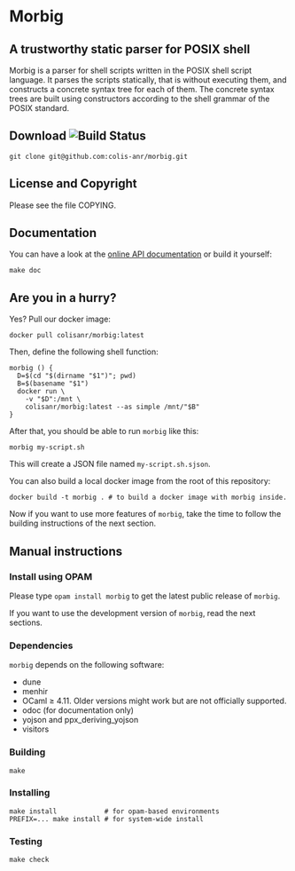 # Morbig

## A trustworthy static parser for POSIX shell

Morbig is a parser for shell scripts written in the POSIX shell script
language. It parses the scripts statically, that is without executing
them, and constructs a concrete syntax tree for each of them.  The
concrete syntax trees are built using constructors according to the
shell grammar of the POSIX standard.

## Download ![Build Status](https://github.com/colis-anr/morbig/actions/workflows/ci.yml/badge.svg?branch=master)

    git clone git@github.com:colis-anr/morbig.git

## License and Copyright

Please see the file COPYING.

## Documentation

You can have a look at the
[online API documentation](https://colis-anr.github.io/morbig/) or build
it yourself:

    make doc

## Are you in a hurry?

Yes? Pull our docker image:

    docker pull colisanr/morbig:latest

Then, define the following shell function:

    morbig () {
      D=$(cd "$(dirname "$1")"; pwd)
      B=$(basename "$1")
      docker run \
        -v "$D":/mnt \
        colisanr/morbig:latest --as simple /mnt/"$B"
    }

After that, you should be able to run ``morbig`` like this:

    morbig my-script.sh

This will create a JSON file named ``my-script.sh.sjson``.

You can also build a local docker image from the root of this
repository:

    docker build -t morbig . # to build a docker image with morbig inside.

Now if you want to use more features of ``morbig``, take the time to
follow the building instructions of the next section.

## Manual instructions

### Install using OPAM

Please type
``
opam install morbig
``
to get the latest public release of `morbig`.

If you want to use the development version of `morbig`, read the next sections.

### Dependencies

``morbig`` depends on the following software:

- dune
- menhir
- OCaml ≥ 4.11. Older versions might work but are not officially supported.
- odoc (for documentation only)
- yojson and ppx_deriving_yojson
- visitors

### Building

    make

### Installing

    make install            # for opam-based environments
    PREFIX=... make install # for system-wide install

### Testing

    make check
